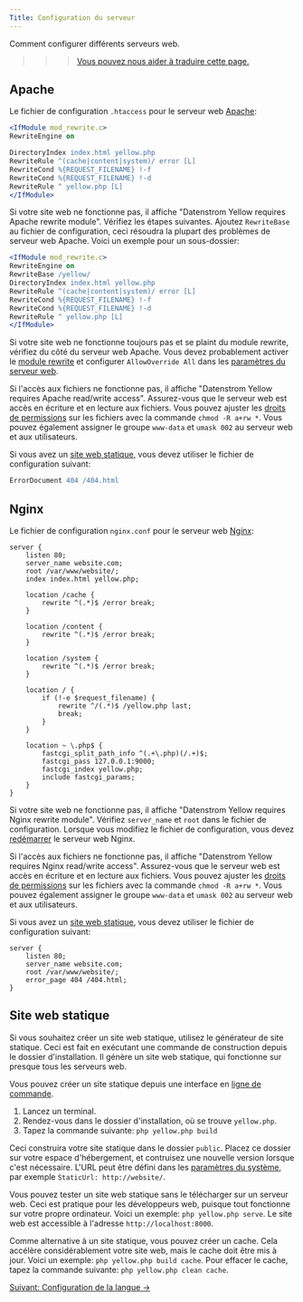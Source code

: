 ```yaml
---
Title: Configuration du serveur
---
```

Comment configurer différents serveurs web.

>>> [Vous pouvez nous aider à traduire cette page.](https://github.com/datenstrom/yellow-developers/blob/master/content/3-fr/4-help/server-configuration.md)

## Apache

Le fichier de configuration `.htaccess` pour le serveur web [Apache](http://httpd.apache.org):

```apache
<IfModule mod_rewrite.c>
RewriteEngine on

DirectoryIndex index.html yellow.php
RewriteRule ^(cache|content|system)/ error [L]
RewriteCond %{REQUEST_FILENAME} !-f
RewriteCond %{REQUEST_FILENAME} !-d
RewriteRule ^ yellow.php [L]
</IfModule>
```

Si votre site web ne fonctionne pas, il affiche "Datenstrom Yellow requires Apache rewrite module". Vérifiez les étapes suivantes. Ajoutez `RewriteBase` au fichier de configuration, ceci résoudra la plupart des problèmes de serveur web Apache. Voici un exemple pour un sous-dossier:

```apache
<IfModule mod_rewrite.c>
RewriteEngine on
RewriteBase /yellow/
DirectoryIndex index.html yellow.php
RewriteRule ^(cache|content|system)/ error [L]
RewriteCond %{REQUEST_FILENAME} !-f
RewriteCond %{REQUEST_FILENAME} !-d
RewriteRule ^ yellow.php [L]
</IfModule>
```

Si votre site web ne fonctionne toujours pas et se plaint du module rewrite, vérifiez du côté du serveur web Apache. Vous devez probablement activer le [module rewrite](https://stackoverflow.com/questions/869092/how-to-enable-mod-rewrite-for-apache-2-2) et configurer `AllowOverride All` dans les [paramètres du serveur web](https://stackoverflow.com/questions/18740419/how-to-set-allowoverride-all). 

Si l'accès aux fichiers ne fonctionne pas, il affiche "Datenstrom Yellow requires Apache read/write access". Assurez-vous que le serveur web est accès en écriture et en lecture aux fichiers. Vous pouvez ajuster les [droits de permissions](https://superuser.com/questions/51838/recursive-chmod-rw-for-files-rwx-for-directories) sur les fichiers avec la commande `chmod -R a+rw *`. Vous pouvez également assigner le groupe `www-data` et `umask 002` au serveur web et aux utilisateurs.

Si vous avez un [site web statique](#site-web-statique), vous devez utiliser le fichier de configuration suivant:

```apache
ErrorDocument 404 /404.html
```

## Nginx

Le fichier de configuration `nginx.conf` pour le serveur web [Nginx](https://nginx.org/):

```nginx
server {
    listen 80;
    server_name website.com;
    root /var/www/website/;
    index index.html yellow.php;

    location /cache {
        rewrite ^(.*)$ /error break;
    }

    location /content {
        rewrite ^(.*)$ /error break;
    }

    location /system {
        rewrite ^(.*)$ /error break;
    }

    location / {
        if (!-e $request_filename) {
            rewrite ^/(.*)$ /yellow.php last;
            break;
        }
    }

    location ~ \.php$ {
        fastcgi_split_path_info ^(.+\.php)(/.+)$;
        fastcgi_pass 127.0.0.1:9000;
        fastcgi_index yellow.php;
        include fastcgi_params;
    }
}
```

Si votre site web ne fonctionne pas, il affiche "Datenstrom Yellow requires Nginx rewrite module". Vérifiez `server_name` et `root` dans le fichier de configuration. Lorsque vous modifiez le fichier de configuration, vous devez [redémarrer](https://stackoverflow.com/questions/21292533/reload-nginx-configuration) le serveur web Nginx.

Si l'accès aux fichiers ne fonctionne pas, il affiche "Datenstrom Yellow requires Nginx read/write access". Assurez-vous que le serveur web est accès en écriture et en lecture aux fichiers. Vous pouvez ajuster les [droits de permissions](https://superuser.com/questions/51838/recursive-chmod-rw-for-files-rwx-for-directories) sur les fichiers avec la commande `chmod -R a+rw *`. Vous pouvez également assigner le groupe `www-data` et `umask 002` au serveur web et aux utilisateurs.

Si vous avez un [site web statique](#site-web-statique), vous devez utiliser le fichier de configuration suivant:

```nginx
server {
    listen 80;
    server_name website.com;
    root /var/www/website/;
    error_page 404 /404.html;
}
```

## Site web statique

Si vous souhaitez créer un site web statique, utilisez le générateur de site statique. Ceci est fait en exécutant une commande de construction depuis le dossier d'installation. Il génère un site web statique, qui fonctionne sur presque tous les serveurs web.

Vous pouvez créer un site statique depuis une interface en [ligne de commande](https://github.com/datenstrom/yellow-plugins/tree/master/command).

1. Lancez un terminal.
2. Rendez-vous dans le dossier d'installation, où se trouve `yellow.php`.
3. Tapez la commande suivante: `php yellow.php build`

Ceci construira votre site statique dans le dossier `public`. Placez ce dossier sur votre espace d'hébergement, et contruisez une nouvelle version lorsque c'est nécessaire. L'URL peut être défini dans les [paramètres du système](adjusting-system#paramètres-du-système), par exemple `StaticUrl: http://website/`.

Vous pouvez tester un site web statique sans le télécharger sur un serveur web. Ceci est pratique pour les développeurs web, puisque tout fonctionne sur votre propre ordinateur. Voici un exemple: `php yellow.php serve`. Le site web est accessible à l'adresse `http://localhost:8000`.

Comme alternative à un site statique, vous pouvez créer un cache. Cela accélère considérablement votre site web, mais le cache doit être mis à jour. Voici un exemple: `php yellow.php build cache`. Pour effacer le cache, tapez la commande suivante: `php yellow.php clean cache`.

[Suivant: Configuration de la langue →](language-configuration)